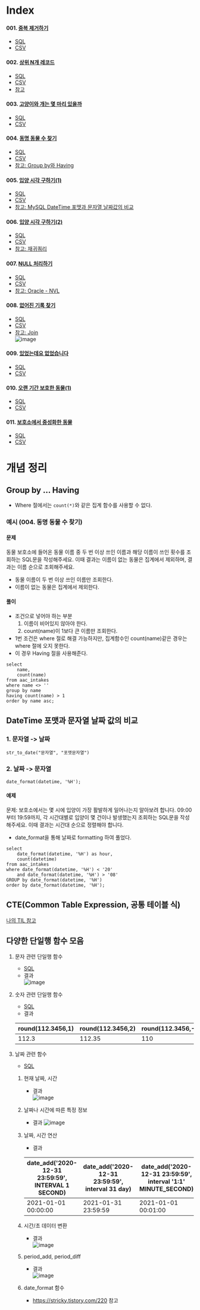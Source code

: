 # Index  
#### 001. [중복 제거하기](https://programmers.co.kr/learn/courses/30/lessons/59408)  
- [SQL](/sqls/001.sql)  
- [CSV](/csvs/aac_intakes.csv)  

#### 002. [상위 N개 레코드](https://programmers.co.kr/learn/courses/30/lessons/59405)  
- [SQL](/sqls/002.sql)  
- [CSV](/csvs/aac_intakes.csv)  
- [참고](https://pingukim.tistory.com/5)  

#### 003. [고양이와 개는 몇 마리 있을까](https://programmers.co.kr/learn/courses/30/lessons/59040)  
- [SQL](/sqls/003.sql)  
- [CSV](/csvs/aac_intakes.csv)  

#### 004. [동명 동물 수 찾기](https://programmers.co.kr/learn/courses/30/lessons/59041)  
- [SQL](/sqls/004.sql)  
- [CSV](/csvs/aac_intakes.csv)  
- [참고: Group by와 Having](http://www.gurubee.net/lecture/1032)  

#### 005. [입양 시각 구하기(1)](https://programmers.co.kr/learn/courses/30/lessons/59412)  
- [SQL](/sqls/005.sql)  
- [CSV](/csvs/aac_intakes.csv)  
- [참고: MySQL DateTime 포맷과 문자열 날짜값의 비교](https://apost.kr/483)  

#### 006. [입양 시각 구하기(2)](https://programmers.co.kr/learn/courses/30/lessons/59413)  
- [SQL](/sqls/006.sql)  
- [CSV](/csvs/aac_intakes.csv)  
- [참고: 재귀쿼리](https://github.com/yeoseon/tip-archive/issues/221)  

#### 007. [NULL 처리하기](https://programmers.co.kr/learn/courses/30/lessons/59410)  
- [SQL](/sqls/007.sql)  
- [CSV](/csvs/aac_intakes.csv)  
- [참고: Oracle - NVL](https://gent.tistory.com/189)  

#### 008. [없어진 기록 찾기](https://programmers.co.kr/learn/courses/30/lessons/59042)  
- [SQL](/sqls/008.sql)  
- [CSV](/csvs/aac_intakes.csv)  
- [참고: Join](https://doorbw.tistory.com/223)  
![image](https://user-images.githubusercontent.com/54384004/93741786-ff937780-fc27-11ea-94c7-ad34e8276f3e.png)

#### 009. [있었는데요 없었습니다](https://programmers.co.kr/learn/courses/30/lessons/59043)  
- [SQL](/sqls/009.sql)  
- [CSV](/csvs/aac_intakes.csv)  

#### 010. [오랜 기간 보호한 동물(1)](https://programmers.co.kr/learn/courses/30/lessons/59044)  
- [SQL](/sqls/010.sql)  
- [CSV](/csvs/aac_intakes.csv)  

#### 011. [보호소에서 중성화한 동물](https://programmers.co.kr/learn/courses/30/lessons/59045)  
- [SQL](/sqls/011.sql)  
- [CSV](/csvs/aac_intakes.csv)  


# 개념 정리  

## Group by ... Having  
- Where 절에서는 ```count(*)```와 같은 집계 함수를 사용할 수 없다.  

### 예시 (004. 동명 동물 수 찾기)  

#### 문제  
동물 보호소에 들어온 동물 이름 중 두 번 이상 쓰인 이름과 해당 이름이 쓰인 횟수를 조회하는 SQL문을 작성해주세요. 이때 결과는 이름이 없는 동물은 집계에서 제외하며, 결과는 이름 순으로 조회해주세요.

* 동물 이름이 두 번 이상 쓰인 이름만 조회한다.  
* 이름이 없는 동물은 집계에서 제외한다.  

#### 풀이

* 조건으로 넣어야 하는 부분
    1. 이름이 비어있지 않아야 한다.  
    2. count(name)이 1보다 큰 이름만 조회한다. 
* 1번 조건은 where 절로 해결 가능하지만, 집계함수인 count(name)같은 경우는 where 절에 오지 못한다.  
* 이 경우 Having 절을 사용해준다.  

```
select 
	name,
	count(name)
from aac_intakes
where name <> ''
group by name
having count(name) > 1
order by name asc;
```

## DateTime 포맷과 문자열 날짜 값의 비교

### 1. 문자열 -> 날짜 
```
str_to_date("문자열", "포맷문자열")
```  

### 2. 날짜 -> 문자열  

```aidl
date_format(datetime, '%H');
```

#### 예제 
문제: 보호소에서는 몇 시에 입양이 가장 활발하게 일어나는지 알아보려 합니다. 09:00부터 19:59까지, 각 시간대별로 입양이 몇 건이나 발생했는지 조회하는 SQL문을 작성해주세요. 이때 결과는 시간대 순으로 정렬해야 합니다.
* date_format을 통해 날짜로 formatting 하여 풀었다.  
```aidl
select
	date_format(datetime, '%H') as hour,
	count(datetime)
from aac_intakes
where date_format(datetime, '%H') < '20'
	and date_format(datetime, '%H') > '08'
GROUP by date_format(datetime, '%H')
order by date_format(datetime, '%H');
```

## CTE(Common Table Expression, 공통 테이블 식)  

[나의 TIL 참고](https://github.com/yeoseon/tip-archive/issues/221)  

## 다양한 단일행 함수 모음  
1. 문자 관련 단일행 함수
    - [SQL](https://github.com/yeoseon/sql-playground/blob/master/sqls/%EB%8B%A8%EC%9D%BC%ED%96%89%20%ED%95%A8%EC%88%98%20%EB%AA%A8%EC%9D%8C.sql)
    - 결과  
    ![image](https://user-images.githubusercontent.com/54384004/94105154-a15ad480-fe73-11ea-8bbf-40e1d8f40553.png)
    
2. 숫자 관련 단일행 함수
    - [SQL](https://github.com/yeoseon/sql-playground/blob/master/sqls/%EB%8B%A8%EC%9D%BC%ED%96%89%20%ED%95%A8%EC%88%98%20%EB%AA%A8%EC%9D%8C.sql)
    - 결과  
    
    |round(112.3456,1)|round(112.3456,2)|round(112.3456,-1)|truncate(112.3456,1)|truncate(112.3456,2)|truncate(112.3456,-1)|mod(26,3)|mod(10,9)|mod(4,2)|ceil(12.6)|ceil(11.5)|ceil(16.3)|floor(12.6)|floor(11.5)|floor(16.3)|
    |-----------------|-----------------|------------------|--------------------|--------------------|---------------------|---------|---------|--------|----------|----------|----------|-----------|-----------|-----------|
    |112.3|112.35|110|112.3|112.34|110|2|1|0|13|12|17|12|11|16|

3. 날짜 관련 함수  
    - [SQL](https://github.com/yeoseon/sql-playground/blob/master/sqls/%EB%8B%A8%EC%9D%BC%ED%96%89%20%ED%95%A8%EC%88%98%20%EB%AA%A8%EC%9D%8C.sql)
    
    1) 현재 날짜, 시간 
        - 결과  
        ![image](https://user-images.githubusercontent.com/54384004/94107322-2ba53780-fe78-11ea-9db8-88b6bfdffc78.png)

    2) 날짜나 시간에 따른 특정 정보  
        - 결과
        ![image](https://user-images.githubusercontent.com/54384004/94107705-fa793700-fe78-11ea-9e82-5e4510ed8b30.png)
    3) 날짜, 시간 연산  
        - 결과  
        
        |date_add('2020-12-31 23:59:59', INTERVAL 1 SECOND)|date_add('2020-12-31 23:59:59', interval 31 day)|date_add('2020-12-31 23:59:59', interval '1:1' MINUTE_SECOND)|date_add('2020-12-31 23:59:59', interval '-1 17' day_hour)|
        |--------------------------------------------------|------------------------------------------------|-------------------------------------------------------------|----------------------------------------------------------|
        |2021-01-01 00:00:00|2021-01-31 23:59:59|2021-01-01 00:01:00|2020-12-30 06:59:59|
        
    4) 시간/초 데이터 변환  
        - 결과  
        ![image](https://user-images.githubusercontent.com/54384004/94108198-d66a2580-fe79-11ea-9653-da46e9967d77.png)

    5) period_add, period_diff  
        - 결과  
        ![image](https://user-images.githubusercontent.com/54384004/94108467-542e3100-fe7a-11ea-857b-247e26cf2e4a.png)
       
    6) date_format 함수  
        - https://stricky.tistory.com/220 참고  

    
